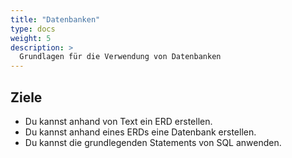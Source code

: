 ```yaml
---
title: "Datenbanken"
type: docs
weight: 5
description: >
  Grundlagen für die Verwendung von Datenbanken
---
```


## Ziele

- Du kannst anhand von Text ein ERD erstellen.
- Du kannst anhand eines ERDs eine Datenbank erstellen.
- Du kannst die grundlegenden Statements von SQL anwenden.
